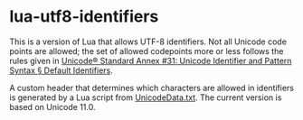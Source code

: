 # lua-utf8-identifiers

This is a version of Lua that allows UTF-8 identifiers. Not all Unicode code points are allowed; the set of allowed codepoints more or less follows the rules given in [Unicode® Standard Annex #31: Unicode Identifier and Pattern Syntax &sect; Default Identifiers](https://www.unicode.org/reports/tr31/#Default_Identifier_Syntax).

A custom header that determines which characters are allowed in identifiers is generated by a Lua script from [UnicodeData.txt](https://www.unicode.org/Public/UNIDATA/UnicodeData.txt). The current version is based on Unicode 11.0.
